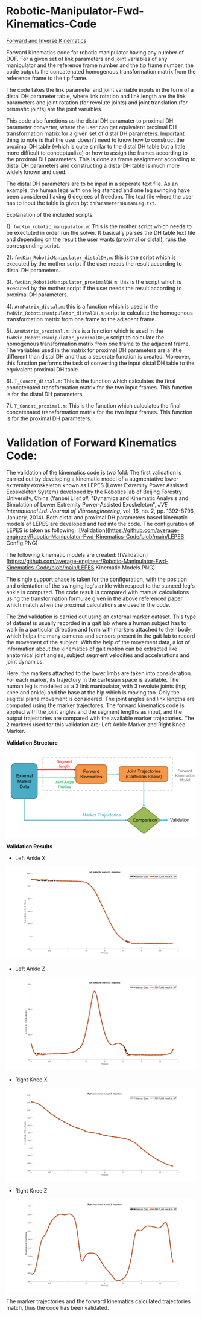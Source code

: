 # Robotic-Manipulator-Fwd-Kinematics-Code
[Forward and Inverse Kinematics](https://github.com/average-engineer/Robotic-Manipulator-Fwd-Kinematics-Code/blob/main/fwd_inv_kinematics.PNG)

Forward Kinematics code for robotic manipulator having any number of DOF. For a given set of link parameters and joint variables of any manipulator and the reference frame number and the tip frame number, the code outputs the concatenated homogenous transformation matrix from the reference frame to the tip frame.

The code takes the link parameter and joint varriable inputs in the form of a distal DH parameter table, where link rotation and link length are the link parameters and joint rotation (for revolute joints) and joint translation (for prismatic joints) are the joint variables. 

This code also functions as the distal DH paramater to  proximal DH parameter converter, where the user can get equivalent proximal DH transformation matrix for a given set of distal DH parameters. Important thing to note is that the user doesn't need to know how to construct the proximal DH table (which is quite similar to the distal DH table but a little more difficult to conceptualize) or how to assign the frames according to the proximal DH parameters. This is done as frame assignment according to distal DH parameters and constructing a distal DH table is much more widely known and used. 

The distal DH parameters are to be input in a seperate text file. As an example, the human legs with one leg stanced and one leg swinging have been considered having 6 degrees of freedom. The text file where the user has to input the table is given by: `dhParametersHumanLeg.txt`.

Explanation of the included scripts:

1). `fwdKin_robotic_manipulator.m`: This is the mother script which needs to be exectuted in order run the solver. It basically parses the DH table text file and depending on the result the user wants (proximal or distal), runs the corresponding script.

2). `fwdKin_RoboticManipulator_distalDH,m`: this is the script which is executed by the mother script if the user needs the result according to distal DH parameters.

3). `fwdKin_RoboticManipulator_proximalDH,m`: this is the script which is executed by the mother script if the user needs the result according to proximal DH parameters.

4). `ArmMatrix_distal.m`: this is a function which is used in the `fwdKin_RoboticManipulator_distalDH,m` script to calculate the homogenous transformation matrix from one frame to the adjacent frame. 

5). `ArmMatrix_proximal.m`: this is a function which is used in the `fwdKin_RoboticManipulator_proximalDH,m` script to calculate the homogenous transformation matrix from one frame to the adjacent frame. The variables used in the matrix for proximal DH parameters are a little different than distal DH and thus a seperate function is created. Moreover, this function performs the task of converting the input distal DH table to the equivalent proximal DH table.

6). `T_Concat_distal.m`: This is the function which calculates the final concatenated transformation matrix for the two input frames. This function is for the distal DH parameters.

7). `T_Concat_proximal.m`: This is the function which calculates the final concatenated transformation matrix for the two input frames. This function is for the proximal DH parameters.


# Validation of Forward Kinematics Code:
The validation of the kinematics code is two fold:
The first validation is carried out by developing a kinematic model of a augmentative lower extremity exoskeleton known as LEPES (Lower Extremity Power Assisted Exoskeleton System) developed by the Robotics lab of Beijing Forestry University, China (Yanbei Li *et all*, "Dynamics and Kinematic Analysis and Simulation of Lower Extremity Power-Assisted Exoskeleton", *JVE International Ltd. Journal of Vibroengineering*, vol. 16, no. 2, pp. 1392-8796, January, 2014). Both distal and proximal DH parameters based kinematic models of LEPES are developed and fed into the code.
The configuration of LEPES is taken as following:
![Validation](https://github.com/average-engineer/Robotic-Manipulator-Fwd-Kinematics-Code/blob/main/LEPES Config.PNG)

The following kinematic models are created:
![Validation](https://github.com/average-engineer/Robotic-Manipulator-Fwd-Kinematics-Code/blob/main/LEPES Kinematic Models.PNG)

The single support phase is taken for the configuration, with the position and orientation of the swinging leg's ankle with respect to the stanced leg's ankle is computed. The code result is compared with manual calculations using the transformation formulae given in the above referenced paper which match when the proximal calculations are used in the code.


The 2nd validation is carried out using an external marker dataset. This type of dataset is usually recorded in a gait lab where a human subject has to walk in a particular direction and form with markers attached to their body, which helps the many cameras and sensors present in the gait lab to record the movement of the subject. With the help of the movement data, a lot of information about the kinematics of gait motion can be extracted like anatomical joint angles, subject segment velocities and accelerations and joint dynamics.

Here, the markers attached to the lower limbs are taken into consideration. For each marker, its trajectory in the cartesian space is available. The human leg is modelled as a 3 link manipulator, with 3 revolute joints (hip, knee and ankle) and the base at the hip which is moving too. Only the sagittal plane movement is considered. The joint angles and link lengths are computed using the marker trajectores. The forward kinematics code is applied with the joint angles and the segment lengths as input, and the output trajectories are compared with the available marker trajectories. The 2 markers used for this validation are: Left Ankle Marker and Right Knee Marker.

**Validation Structure**

![Validation](https://github.com/average-engineer/Robotic-Manipulator-Fwd-Kinematics-Code/blob/main/fwd_kinematics_model_validation.PNG)

**Validation Results**
- Left Ankle X

![Left Ankle X](https://github.com/average-engineer/Robotic-Manipulator-Fwd-Kinematics-Code/blob/main/left%20ankle%20marker%20x.PNG)

- Left Ankle Z

![Left Ankle Z](https://github.com/average-engineer/Robotic-Manipulator-Fwd-Kinematics-Code/blob/main/left%20ankle%20marker%20Z.PNG)

- Right Knee X

![Right Knee X](https://github.com/average-engineer/Robotic-Manipulator-Fwd-Kinematics-Code/blob/main/right%20knee%20marker%20X.PNG)

- Right Knee Z

![Right Knee Z](https://github.com/average-engineer/Robotic-Manipulator-Fwd-Kinematics-Code/blob/main/right%20knee%20marker%20Z.PNG)

The marker trajectories and the forward kinematics calculated trajectories match, thus the code has been validated.
